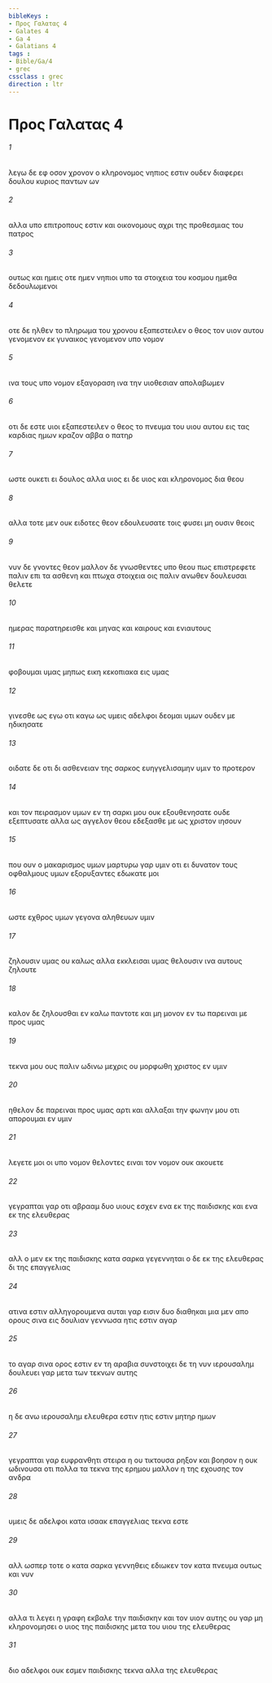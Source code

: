 ```yaml
---
bibleKeys : 
- Προς Γαλατας 4
- Galates 4
- Ga 4
- Galatians 4
tags : 
- Bible/Ga/4
- grec
cssclass : grec
direction : ltr
---
```


# Προς Γαλατας 4

###### 1
λεγω δε εφ οσον χρονον ο κληρονομος νηπιος εστιν ουδεν διαφερει δουλου κυριος παντων ων
###### 2
αλλα υπο επιτροπους εστιν και οικονομους αχρι της προθεσμιας του πατρος
###### 3
ουτως και ημεις οτε ημεν νηπιοι υπο τα στοιχεια του κοσμου ημεθα δεδουλωμενοι
###### 4
οτε δε ηλθεν το πληρωμα του χρονου εξαπεστειλεν ο θεος τον υιον αυτου γενομενον εκ γυναικος γενομενον υπο νομον
###### 5
ινα τους υπο νομον εξαγοραση ινα την υιοθεσιαν απολαβωμεν
###### 6
οτι δε εστε υιοι εξαπεστειλεν ο θεος το πνευμα του υιου αυτου εις τας καρδιας ημων κραζον αββα ο πατηρ
###### 7
ωστε ουκετι ει δουλος αλλα υιος ει δε υιος και κληρονομος δια θεου
###### 8
αλλα τοτε μεν ουκ ειδοτες θεον εδουλευσατε τοις φυσει μη ουσιν θεοις
###### 9
νυν δε γνοντες θεον μαλλον δε γνωσθεντες υπο θεου πως επιστρεφετε παλιν επι τα ασθενη και πτωχα στοιχεια οις παλιν ανωθεν δουλευσαι θελετε
###### 10
ημερας παρατηρεισθε και μηνας και καιρους και ενιαυτους
###### 11
φοβουμαι υμας μηπως εικη κεκοπιακα εις υμας
###### 12
γινεσθε ως εγω οτι καγω ως υμεις αδελφοι δεομαι υμων ουδεν με ηδικησατε
###### 13
οιδατε δε οτι δι ασθενειαν της σαρκος ευηγγελισαμην υμιν το προτερον
###### 14
και τον πειρασμον υμων εν τη σαρκι μου ουκ εξουθενησατε ουδε εξεπτυσατε αλλα ως αγγελον θεου εδεξασθε με ως χριστον ιησουν
###### 15
που ουν ο μακαρισμος υμων μαρτυρω γαρ υμιν οτι ει δυνατον τους οφθαλμους υμων εξορυξαντες εδωκατε μοι
###### 16
ωστε εχθρος υμων γεγονα αληθευων υμιν
###### 17
ζηλουσιν υμας ου καλως αλλα εκκλεισαι υμας θελουσιν ινα αυτους ζηλουτε
###### 18
καλον δε ζηλουσθαι εν καλω παντοτε και μη μονον εν τω παρειναι με προς υμας
###### 19
τεκνα μου ους παλιν ωδινω μεχρις ου μορφωθη χριστος εν υμιν
###### 20
ηθελον δε παρειναι προς υμας αρτι και αλλαξαι την φωνην μου οτι απορουμαι εν υμιν
###### 21
λεγετε μοι οι υπο νομον θελοντες ειναι τον νομον ουκ ακουετε
###### 22
γεγραπται γαρ οτι αβρααμ δυο υιους εσχεν ενα εκ της παιδισκης και ενα εκ της ελευθερας
###### 23
αλλ ο μεν εκ της παιδισκης κατα σαρκα γεγεννηται ο δε εκ της ελευθερας δι της επαγγελιας
###### 24
ατινα εστιν αλληγορουμενα αυται γαρ εισιν δυο διαθηκαι μια μεν απο ορους σινα εις δουλιαν γεννωσα ητις εστιν αγαρ
###### 25
το αγαρ σινα ορος εστιν εν τη αραβια συνστοιχει δε τη νυν ιερουσαλημ δουλευει γαρ μετα των τεκνων αυτης
###### 26
η δε ανω ιερουσαλημ ελευθερα εστιν ητις εστιν μητηρ ημων
###### 27
γεγραπται γαρ ευφρανθητι στειρα η ου τικτουσα ρηξον και βοησον η ουκ ωδινουσα οτι πολλα τα τεκνα της ερημου μαλλον η της εχουσης τον ανδρα
###### 28
υμεις δε αδελφοι κατα ισαακ επαγγελιας τεκνα εστε
###### 29
αλλ ωσπερ τοτε ο κατα σαρκα γεννηθεις εδιωκεν τον κατα πνευμα ουτως και νυν
###### 30
αλλα τι λεγει η γραφη εκβαλε την παιδισκην και τον υιον αυτης ου γαρ μη κληρονομησει ο υιος της παιδισκης μετα του υιου της ελευθερας
###### 31
διο αδελφοι ουκ εσμεν παιδισκης τεκνα αλλα της ελευθερας
